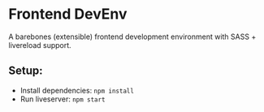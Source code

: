 # Frontend DevEnv

A barebones (extensible) frontend development environment with SASS + livereload support.

## Setup:

* Install dependencies: `npm install`
* Run liveserver: `npm start`